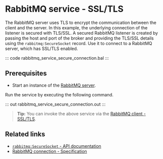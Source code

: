 # RabbitMQ service - SSL/TLS

The RabbitMQ server uses TLS to encrypt the communication between the client and the server. In this example, the underlying connection of the listener is secured with TLS/SSL. A secured RabbitMQ listener is created by passing the host and port of the broker and providing the TLS/SSL details using the `rabbitmq:SecureSocket` record. Use it to connect to a RabbitMQ server, which has SSL/TLS enabled.

::: code rabbitmq_service_secure_connection.bal :::

## Prerequisites
- Start an instance of the [RabbitMQ server](https://www.rabbitmq.com/download.html).

Run the service by executing the following command.

::: out rabbitmq_service_secure_connection.out :::

>**Tip:** You can invoke the above service via the [RabbitMQ client - SSL/TLS](/learn/by-example/rabbitmq-client-secure-connection/).

## Related links
- [`rabbitmq:SecureSocket` - API documentation](https://lib.ballerina.io/ballerinax/rabbitmq/latest/records/SecureSocket)
- [RabbitMQ connection - Specification](https://github.com/ballerina-platform/module-ballerinax-rabbitmq/blob/master/docs/spec/spec.md#2-connection)
